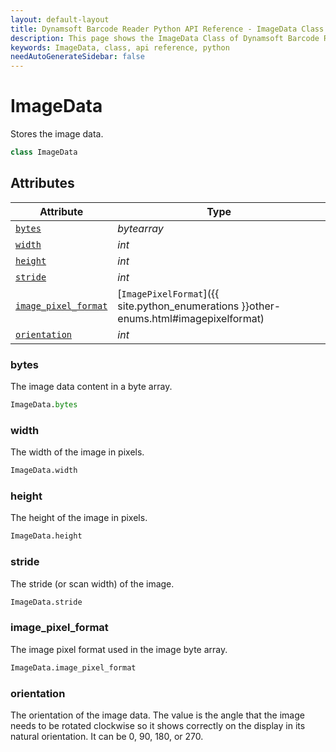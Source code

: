 ```yaml
---
layout: default-layout
title: Dynamsoft Barcode Reader Python API Reference - ImageData Class
description: This page shows the ImageData Class of Dynamsoft Barcode Reader for Python SDK.
keywords: ImageData, class, api reference, python
needAutoGenerateSidebar: false
---
```



# ImageData
Stores the image data.  

```python
class ImageData
```

## Attributes
    
| Attribute | Type |
|---------- | ---- |
| [`bytes`](#bytes) | *bytearray* |
| [`width`](#width) | *int* |
| [`height`](#height) | *int* |
| [`stride`](#stride) | *int* |
| [`image_pixel_format`](#image_pixel_format) | [`ImagePixelFormat`]({{ site.python_enumerations }}other-enums.html#imagepixelformat) |
| [`orientation`](#orientation) | *int* |

### bytes

The image data content in a byte array.

```python
ImageData.bytes
```

### width

The width of the image in pixels.  

```python
ImageData.width
```

### height

The height of the image in pixels.  

```python
ImageData.height
```

### stride

The stride (or scan width) of the image.

```python
ImageData.stride
```

### image_pixel_format

The image pixel format used in the image byte array.

```python
ImageData.image_pixel_format
```
  
### orientation

The orientation of the image data. The value is the angle that the image needs to be rotated clockwise so it shows correctly on the display in its natural orientation. It can be 0, 90, 180, or 270.
